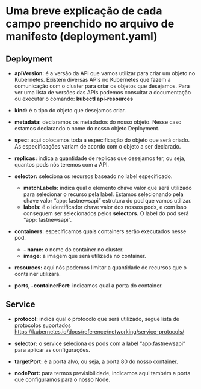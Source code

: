# Uma breve explicação de cada campo preenchido no arquivo de manifesto (deployment.yaml)
## Deployment
- **apiVersion:** é a versão da API que vamos utilizar para criar um objeto no Kubernetes. Existem diversas APIs no Kubernetes que fazem a comunicação com o cluster para criar os objetos que desejamos. Para ver uma lista de versões das APIs podemos consultar a documentação ou executar o comando: **kubectl api-resources**

- **kind:** é o tipo do objeto que desejamos criar.

- **metadata:** declaramos os metadados do nosso objeto. Nesse caso estamos declarando o nome do nosso objeto Deployment.

- **spec:** aqui colocamos toda a especificação do objeto que será criado. As especificações variam de acordo com o objeto a ser declarado.

- **replicas:** indica a quantidade de replicas que desejamos ter, ou seja, quantos pods nós teremos com a API.

- **selector:** seleciona os recursos baseado no label especificado.
    - **matchLabels:** indica qual o elemento chave valor que será utilizado para selecionar o recurso pela label. Estamos selecionando pela chave valor “app: fastnewsapi”
    estrutura do pod que vamos utilizar.
    - **labels:** é o identificador chave valor dos nossos pods, e com isso conseguem ser selecionados pelos **selectors.** O label do pod será “app: fastnewsapi”.

- **containers:** especificamos quais containers serão executados nesse pod.
    - **- name:** o nome do container no cluster.
    - **image:** a imagem que será utilizada no container.

- **resources:** aqui nós podemos limitar a quantidade de recursos que o container utilizará.

- **ports, -containerPort:** indicamos qual a porta do container.


## Service
- **protocol:** indica qual o protocolo que será utilizado, segue lista de protocolos suportados https://kubernetes.io/docs/reference/networking/service-protocols/

- **selector:** o service seleciona os pods com a label “app:fastnewsapi” para aplicar as configurações.

- **targetPort:** é a porta alvo, ou seja, a porta 80 do nosso container.

- **nodePort:** para termos previsibilidade, indicamos aqui também a porta que configuramos para o nosso Node.